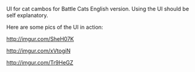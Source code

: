 UI for cat cambos for Battle Cats English version. 
Using the UI should be self explanatory.

Here are some pics of the UI in action:

http://imgur.com/SheH07K

http://imgur.com/xVtogiN

http://imgur.com/Tr9HeGZ
